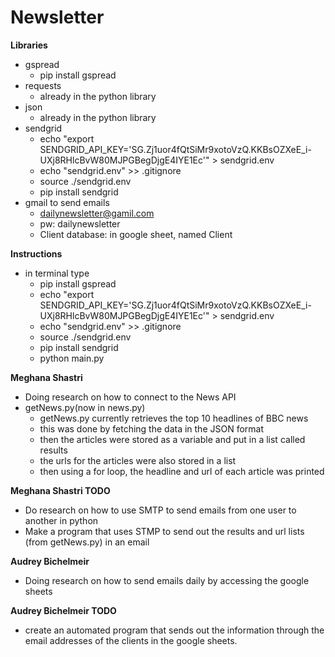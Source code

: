# Newsletter

**Libraries**
- gspread
    - pip install gspread
- requests
    - already in the python library
- json
    - already in the python library
- sendgrid
    - echo "export SENDGRID_API_KEY='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'" > sendgrid.env
    - echo "sendgrid.env" >> .gitignore
    - source ./sendgrid.env
    - pip install sendgrid
- gmail to send emails
    - dailynewsletter@gamil.com
    - pw: dailynewsletter
    - Client database: in google sheet, named Client

**Instructions**
- in terminal type
    - pip install gspread
    - echo "export SENDGRID_API_KEY='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'" > sendgrid.env
    - echo "sendgrid.env" >> .gitignore
    - source ./sendgrid.env
    - pip install sendgrid
    - python main.py

**Meghana Shastri**
- Doing research on how to connect to the News API
- getNews.py(now in news.py)
    - getNews.py currently retrieves the top 10 headlines of BBC news 
    - this was done by fetching the data in the JSON format
    - then the articles were stored as a variable and put in a list called results
    - the urls for the articles were also stored in a list
    - then using a for loop, the headline and url of each article was printed

**Meghana Shastri TODO**
- Do research on how to use SMTP to send emails from one user to another in python
- Make a program that uses STMP to send out the results and url lists (from getNews.py) in an email  

**Audrey Bichelmeir**
- Doing research on how to send emails daily by accessing the google sheets 

**Audrey Bichelmeir TODO**
- create an automated program that sends out the information through the email addresses of the clients in the google sheets. 
